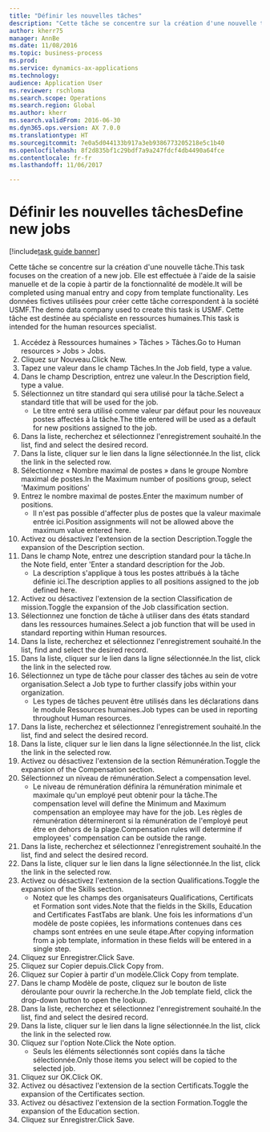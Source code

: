 ```yaml
--- 
title: "Définir les nouvelles tâches"
description: "Cette tâche se concentre sur la création d'une nouvelle tâche."
author: kherr75
manager: AnnBe
ms.date: 11/08/2016
ms.topic: business-process
ms.prod: 
ms.service: dynamics-ax-applications
ms.technology: 
audience: Application User
ms.reviewer: rschloma
ms.search.scope: Operations
ms.search.region: Global
ms.author: kherr
ms.search.validFrom: 2016-06-30
ms.dyn365.ops.version: AX 7.0.0
ms.translationtype: HT
ms.sourcegitcommit: 7e0a5d044133b917a3eb9386773205218e5c1b40
ms.openlocfilehash: 8f2d835bf1c29bdf7a9a247fdcf4db4490a64fce
ms.contentlocale: fr-fr
ms.lasthandoff: 11/06/2017

---
```

# <a name="define-new-jobs"></a><span data-ttu-id="fa276-103">Définir les nouvelles tâches</span><span class="sxs-lookup"><span data-stu-id="fa276-103">Define new jobs</span></span>

[!include[task guide banner](../../includes/task-guide-banner.md)]

<span data-ttu-id="fa276-104">Cette tâche se concentre sur la création d'une nouvelle tâche.</span><span class="sxs-lookup"><span data-stu-id="fa276-104">This task focuses on the creation of a new job.</span></span> <span data-ttu-id="fa276-105">Elle est effectuée à l'aide de la saisie manuelle et de la copie à partir de la fonctionnalité de modèle.</span><span class="sxs-lookup"><span data-stu-id="fa276-105">It will be completed using manual entry and copy from template functionality.</span></span> <span data-ttu-id="fa276-106">Les données fictives utilisées pour créer cette tâche correspondent à la société USMF.</span><span class="sxs-lookup"><span data-stu-id="fa276-106">The demo data company used to create this task is USMF.</span></span> <span data-ttu-id="fa276-107">Cette tâche est destinée au spécialiste en ressources humaines.</span><span class="sxs-lookup"><span data-stu-id="fa276-107">This task is intended for the human resources specialist.</span></span>

1. <span data-ttu-id="fa276-108">Accédez à Ressources humaines > Tâches > Tâches.</span><span class="sxs-lookup"><span data-stu-id="fa276-108">Go to Human resources > Jobs > Jobs.</span></span>
2. <span data-ttu-id="fa276-109">Cliquez sur Nouveau.</span><span class="sxs-lookup"><span data-stu-id="fa276-109">Click New.</span></span>
3. <span data-ttu-id="fa276-110">Tapez une valeur dans le champ Tâches.</span><span class="sxs-lookup"><span data-stu-id="fa276-110">In the Job field, type a value.</span></span>
4. <span data-ttu-id="fa276-111">Dans le champ Description, entrez une valeur.</span><span class="sxs-lookup"><span data-stu-id="fa276-111">In the Description field, type a value.</span></span>
5. <span data-ttu-id="fa276-112">Sélectionnez un titre standard qui sera utilisé pour la tâche.</span><span class="sxs-lookup"><span data-stu-id="fa276-112">Select a standard title that will be used for the job.</span></span> 
    * <span data-ttu-id="fa276-113">Le titre entré sera utilisé comme valeur par défaut pour les nouveaux postes affectés à la tâche.</span><span class="sxs-lookup"><span data-stu-id="fa276-113">The title entered will be used as a default for new positions assigned to the job.</span></span>  
6. <span data-ttu-id="fa276-114">Dans la liste, recherchez et sélectionnez l'enregistrement souhaité.</span><span class="sxs-lookup"><span data-stu-id="fa276-114">In the list, find and select the desired record.</span></span>
7. <span data-ttu-id="fa276-115">Dans la liste, cliquer sur le lien dans la ligne sélectionnée.</span><span class="sxs-lookup"><span data-stu-id="fa276-115">In the list, click the link in the selected row.</span></span>
8. <span data-ttu-id="fa276-116">Sélectionnez « Nombre maximal de postes » dans le groupe Nombre maximal de postes.</span><span class="sxs-lookup"><span data-stu-id="fa276-116">In the Maximum number of positions group, select 'Maximum positions'</span></span>
9. <span data-ttu-id="fa276-117">Entrez le nombre maximal de postes.</span><span class="sxs-lookup"><span data-stu-id="fa276-117">Enter the maximum number of positions.</span></span> 
    * <span data-ttu-id="fa276-118">Il n'est pas possible d'affecter plus de postes que la valeur maximale entrée ici.</span><span class="sxs-lookup"><span data-stu-id="fa276-118">Position assignments will not be allowed above the maximum value entered here.</span></span>  
10. <span data-ttu-id="fa276-119">Activez ou désactivez l'extension de la section Description.</span><span class="sxs-lookup"><span data-stu-id="fa276-119">Toggle the expansion of the Description section.</span></span>
11. <span data-ttu-id="fa276-120">Dans le champ Note, entrez une description standard pour la tâche.</span><span class="sxs-lookup"><span data-stu-id="fa276-120">In the Note field, enter 'Enter a standard description for the Job.</span></span>
    * <span data-ttu-id="fa276-121">La description s'applique à tous les postes attribués à la tâche définie ici.</span><span class="sxs-lookup"><span data-stu-id="fa276-121">The description applies to all positions assigned to the job defined here.</span></span>  
12. <span data-ttu-id="fa276-122">Activez ou désactivez l'extension de la section Classification de mission.</span><span class="sxs-lookup"><span data-stu-id="fa276-122">Toggle the expansion of the Job classification section.</span></span>
13. <span data-ttu-id="fa276-123">Sélectionnez une fonction de tâche à utiliser dans des états standard dans les ressources humaines.</span><span class="sxs-lookup"><span data-stu-id="fa276-123">Select a job function that will be used in standard reporting within Human resources.</span></span>
14. <span data-ttu-id="fa276-124">Dans la liste, recherchez et sélectionnez l'enregistrement souhaité.</span><span class="sxs-lookup"><span data-stu-id="fa276-124">In the list, find and select the desired record.</span></span>
15. <span data-ttu-id="fa276-125">Dans la liste, cliquer sur le lien dans la ligne sélectionnée.</span><span class="sxs-lookup"><span data-stu-id="fa276-125">In the list, click the link in the selected row.</span></span>
16. <span data-ttu-id="fa276-126">Sélectionnez un type de tâche pour classer des tâches au sein de votre organisation.</span><span class="sxs-lookup"><span data-stu-id="fa276-126">Select a Job type to further classify jobs within your organization.</span></span> 
    * <span data-ttu-id="fa276-127">Les types de tâches peuvent être utilisés dans les déclarations dans le module Ressources humaines.</span><span class="sxs-lookup"><span data-stu-id="fa276-127">Job types can be used in reporting throughout Human resources.</span></span>  
17. <span data-ttu-id="fa276-128">Dans la liste, recherchez et sélectionnez l'enregistrement souhaité.</span><span class="sxs-lookup"><span data-stu-id="fa276-128">In the list, find and select the desired record.</span></span>
18. <span data-ttu-id="fa276-129">Dans la liste, cliquer sur le lien dans la ligne sélectionnée.</span><span class="sxs-lookup"><span data-stu-id="fa276-129">In the list, click the link in the selected row.</span></span>
19. <span data-ttu-id="fa276-130">Activez ou désactivez l'extension de la section Rémunération.</span><span class="sxs-lookup"><span data-stu-id="fa276-130">Toggle the expansion of the Compensation section.</span></span>
20. <span data-ttu-id="fa276-131">Sélectionnez un niveau de rémunération.</span><span class="sxs-lookup"><span data-stu-id="fa276-131">Select a compensation level.</span></span>
    * <span data-ttu-id="fa276-132">Le niveau de rémunération définira la rémunération minimale et maximale qu'un employé peut obtenir pour la tâche.</span><span class="sxs-lookup"><span data-stu-id="fa276-132">The compensation level will define the Minimum and Maximum compensation an employee may have for the job.</span></span> <span data-ttu-id="fa276-133">Les règles de rémunération détermineront si la rémunération de l'employé peut être en dehors de la plage.</span><span class="sxs-lookup"><span data-stu-id="fa276-133">Compensation rules will determine if employees' compensation can be outside the range.</span></span>  
21. <span data-ttu-id="fa276-134">Dans la liste, recherchez et sélectionnez l'enregistrement souhaité.</span><span class="sxs-lookup"><span data-stu-id="fa276-134">In the list, find and select the desired record.</span></span>
22. <span data-ttu-id="fa276-135">Dans la liste, cliquer sur le lien dans la ligne sélectionnée.</span><span class="sxs-lookup"><span data-stu-id="fa276-135">In the list, click the link in the selected row.</span></span>
23. <span data-ttu-id="fa276-136">Activez ou désactivez l'extension de la section Qualifications.</span><span class="sxs-lookup"><span data-stu-id="fa276-136">Toggle the expansion of the Skills section.</span></span>
    * <span data-ttu-id="fa276-137">Notez que les champs des organisateurs Qualifications, Certificats et Formation sont vides.</span><span class="sxs-lookup"><span data-stu-id="fa276-137">Note that the fields in the Skills, Education and Certificates FastTabs are blank.</span></span> <span data-ttu-id="fa276-138">Une fois les informations d'un modèle de poste copiées, les informations contenues dans ces champs sont entrées en une seule étape.</span><span class="sxs-lookup"><span data-stu-id="fa276-138">After copying information from a job template, information in these fields will be entered in a single step.</span></span>   
24. <span data-ttu-id="fa276-139">Cliquez sur Enregistrer.</span><span class="sxs-lookup"><span data-stu-id="fa276-139">Click Save.</span></span>
25. <span data-ttu-id="fa276-140">Cliquez sur Copier depuis.</span><span class="sxs-lookup"><span data-stu-id="fa276-140">Click Copy from.</span></span>
26. <span data-ttu-id="fa276-141">Cliquez sur Copier à partir d'un modèle.</span><span class="sxs-lookup"><span data-stu-id="fa276-141">Click Copy from template.</span></span>
27. <span data-ttu-id="fa276-142">Dans le champ Modèle de poste, cliquez sur le bouton de liste déroulante pour ouvrir la recherche.</span><span class="sxs-lookup"><span data-stu-id="fa276-142">In the Job template field, click the drop-down button to open the lookup.</span></span>
28. <span data-ttu-id="fa276-143">Dans la liste, recherchez et sélectionnez l'enregistrement souhaité.</span><span class="sxs-lookup"><span data-stu-id="fa276-143">In the list, find and select the desired record.</span></span>
29. <span data-ttu-id="fa276-144">Dans la liste, cliquer sur le lien dans la ligne sélectionnée.</span><span class="sxs-lookup"><span data-stu-id="fa276-144">In the list, click the link in the selected row.</span></span>
30. <span data-ttu-id="fa276-145">Cliquez sur l'option Note.</span><span class="sxs-lookup"><span data-stu-id="fa276-145">Click the Note option.</span></span>
    * <span data-ttu-id="fa276-146">Seuls les éléments sélectionnés sont copiés dans la tâche sélectionnée.</span><span class="sxs-lookup"><span data-stu-id="fa276-146">Only those items you select will be copied to the selected job.</span></span>    
31. <span data-ttu-id="fa276-147">Cliquez sur OK.</span><span class="sxs-lookup"><span data-stu-id="fa276-147">Click OK.</span></span>
32. <span data-ttu-id="fa276-148">Activez ou désactivez l'extension de la section Certificats.</span><span class="sxs-lookup"><span data-stu-id="fa276-148">Toggle the expansion of the Certificates section.</span></span>
33. <span data-ttu-id="fa276-149">Activez ou désactivez l'extension de la section Formation.</span><span class="sxs-lookup"><span data-stu-id="fa276-149">Toggle the expansion of the Education section.</span></span>
34. <span data-ttu-id="fa276-150">Cliquez sur Enregistrer.</span><span class="sxs-lookup"><span data-stu-id="fa276-150">Click Save.</span></span>


